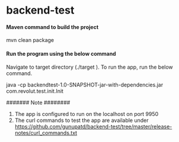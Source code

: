 # backend-test

#### Maven command to build the project

mvn clean package

#### Run the program using the below command

Navigate to target directory (./target ). To run the app, run the below command.

java -cp backendtest-1.0-SNAPSHOT-jar-with-dependencies.jar com.revolut.test.init.Init

<Execute the commands in curl_commands.txt>


####### Note ########

1. The app is configured to run on the localhost on port 9950
2. The curl commands to test the app are available under
 https://github.com/gunupatd/backend-test/tree/master/release-notes/curl_commands.txt
